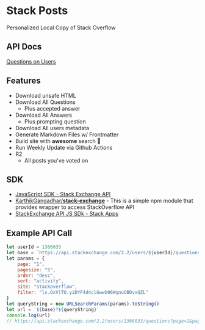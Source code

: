 # Stack Posts

Personalized Local Copy of Stack Overflow

## API Docs

[Questions on Users](https://api.stackexchange.com/docs/questions-on-users#page=1&pagesize=100&order=desc&sort=activity&ids=1366033&filter=!WXi8jmdCDBo_r-QTD3GFmuOlWj4Js-SxyFKgGyu&site=stackoverflow&run=true)


## Features

* Download unsafe HTML
* Download All Questions
  * Plus accepted answer
* Download All Answers
  * Plus prompting question
* Download All users metadata
* Generate Markdown Files w/ Frontmatter
* Build site with **awesome** search 🚀
* Run Weekly Update via Github Actions
* R2
  * All posts you've voted on


## SDK

* [JavaScript SDK - Stack Exchange API](https://api.stackexchange.com/docs/js-lib)
* [KarthikGangadhar/**stack-exchange**](https://github.com/KarthikGangadhar/stack-exchange) - This is a simple npm module that provides wrapper to access StackOverflow API
* [StackExchange API JS SDk - Stack Apps](https://stackapps.com/q/6748/21608)

## Example API Call

```js
let userId = 1366033
let base = `https://api.stackexchange.com/2.2/users/${userId}/questions`
let params = {
    page: "1",
    pagesize: "5",
    order: "desc",
    sort: "activity",
    site: "stackoverflow",
    filter: "ls.OxV)TU.yiDYF4d4clGwwb06WqnuOBDvxQZL"
}
let queryString = new URLSearchParams(params).toString()
let url = `${base}?${queryString}`
console.log(url)
// https://api.stackexchange.com/2.2/users/1366033/questions?page=1&pagesize=5&order=desc&sort=activity&site=stackoverflow&filter=ls.OxV%29TU.yiDYF4d4clGwwb06WqnuOBDvxQZL
```
